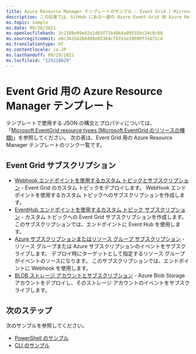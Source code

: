 ```yaml
---
title: Azure Resource Manager テンプレートのサンプル - Event Grid | Microsoft Docs
description: この記事では、GitHub にある一連の Azure Event Grid 用 Azure Resource Manager テンプレート サンプルを紹介しています。
ms.topic: sample
ms.date: 09/28/2021
ms.openlocfilehash: 3c2188e99e62a1db3f71b4064a09535bc24c0c68
ms.sourcegitcommit: e8c34354266d00e85364cf07e1e39600f7eb71cd
ms.translationtype: HT
ms.contentlocale: ja-JP
ms.lasthandoff: 09/29/2021
ms.locfileid: "129210829"
---
```

# <a name="azure-resource-manager-templates-for-event-grid"></a>Event Grid 用の Azure Resource Manager テンプレート

テンプレートで使用する JSON の構文とプロパティについては、「[Microsoft.EventGrid resource types (Microsoft.EventGrid のリソースの種類)](/azure/templates/microsoft.eventgrid/allversions)」を参照してください。 次の表は、Event Grid 用の Azure Resource Manager テンプレートのリンク一覧です。

## <a name="event-grid-subscriptions"></a>Event Grid サブスクリプション
- [Webhook エンドポイントを使用するカスタム トピックとサブスクリプション](https://github.com/Azure/azure-quickstart-templates/tree/master/quickstarts/microsoft.eventgrid/event-grid) - Event Grid のカスタム トピックをデプロイします。 WebHook エンドポイントを使用するカスタム トピックへのサブスクリプションを作成します。 
- [EventHub エンドポイントを使用するカスタム トピック サブスクリプション](https://github.com/Azure/azure-quickstart-templates/tree/master/quickstarts/microsoft.eventgrid/event-grid-event-hubs-handler) - カスタム トピックへの Event Grid サブスクリプションを作成します。 このサブスクリプションでは、エンドポイントに Event Hub を使用します。 
- [Azure サブスクリプションまたはリソース グループ サブスクリプション](https://github.com/Azure/azure-quickstart-templates/tree/master/quickstarts/microsoft.eventgrid/event-grid-resource-events-to-webhook) - リソース グループまたは Azure サブスクリプションのイベントをサブスクライブします。 デプロイ時にターゲットとして指定するリソース グループがイベントのソースになります。 このサブスクリプションでは、エンドポイントに Webhook を使用します。 
- [BLOB ストレージ アカウントとサブスクリプション](https://github.com/Azure/azure-quickstart-templates/tree/master/quickstarts/microsoft.eventgrid/event-grid-subscription-and-storage) - Azure Blob Storage アカウントをデプロイし、そのストレージ アカウントのイベントをサブスクライブします。 

## <a name="next-steps"></a>次のステップ
次のサンプルを参照してください。

- [PowerShell のサンプル](powershell-samples.md)
- [CLI のサンプル](cli-samples.md)
